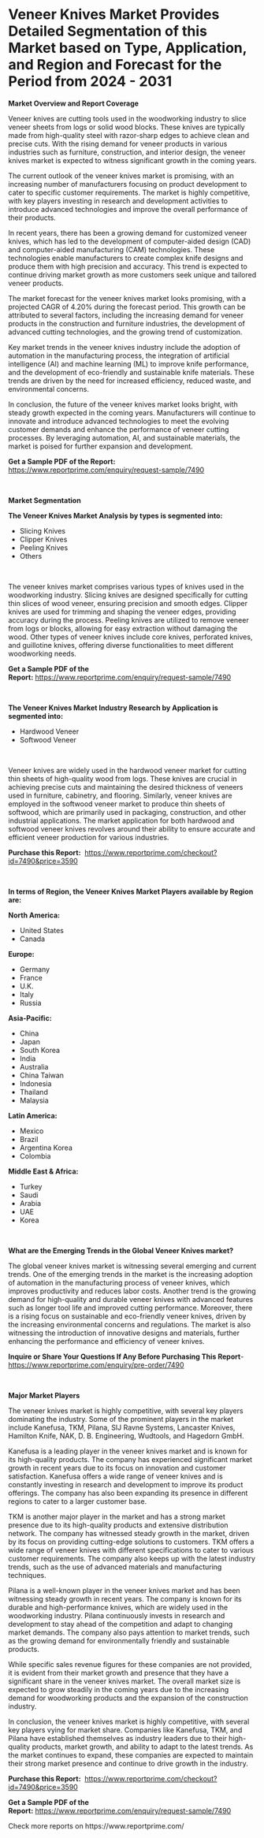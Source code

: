 <p><h1>Veneer Knives Market Provides Detailed Segmentation of this Market based on Type, Application, and Region and Forecast for the Period from 2024 - 2031</h1></p><p><strong>Market Overview and Report Coverage</strong></p>
<p><p>Veneer knives are cutting tools used in the woodworking industry to slice veneer sheets from logs or solid wood blocks. These knives are typically made from high-quality steel with razor-sharp edges to achieve clean and precise cuts. With the rising demand for veneer products in various industries such as furniture, construction, and interior design, the veneer knives market is expected to witness significant growth in the coming years.</p><p>The current outlook of the veneer knives market is promising, with an increasing number of manufacturers focusing on product development to cater to specific customer requirements. The market is highly competitive, with key players investing in research and development activities to introduce advanced technologies and improve the overall performance of their products.</p><p>In recent years, there has been a growing demand for customized veneer knives, which has led to the development of computer-aided design (CAD) and computer-aided manufacturing (CAM) technologies. These technologies enable manufacturers to create complex knife designs and produce them with high precision and accuracy. This trend is expected to continue driving market growth as more customers seek unique and tailored veneer products.</p><p>The market forecast for the veneer knives market looks promising, with a projected CAGR of 4.20% during the forecast period. This growth can be attributed to several factors, including the increasing demand for veneer products in the construction and furniture industries, the development of advanced cutting technologies, and the growing trend of customization.</p><p>Key market trends in the veneer knives industry include the adoption of automation in the manufacturing process, the integration of artificial intelligence (AI) and machine learning (ML) to improve knife performance, and the development of eco-friendly and sustainable knife materials. These trends are driven by the need for increased efficiency, reduced waste, and environmental concerns.</p><p>In conclusion, the future of the veneer knives market looks bright, with steady growth expected in the coming years. Manufacturers will continue to innovate and introduce advanced technologies to meet the evolving customer demands and enhance the performance of veneer cutting processes. By leveraging automation, AI, and sustainable materials, the market is poised for further expansion and development.</p></p>
<p><strong>Get a Sample PDF of the Report:</strong> <a href="https://www.reportprime.com/enquiry/request-sample/7490">https://www.reportprime.com/enquiry/request-sample/7490</a></p>
<p>&nbsp;</p>
<p><strong>Market Segmentation</strong></p>
<p><strong>The Veneer Knives Market Analysis by types is segmented into:</strong></p>
<p><ul><li>Slicing Knives</li><li>Clipper Knives</li><li>Peeling Knives</li><li>Others</li></ul></p>
<p>&nbsp;</p>
<p><p>The veneer knives market comprises various types of knives used in the woodworking industry. Slicing knives are designed specifically for cutting thin slices of wood veneer, ensuring precision and smooth edges. Clipper knives are used for trimming and shaping the veneer edges, providing accuracy during the process. Peeling knives are utilized to remove veneer from logs or blocks, allowing for easy extraction without damaging the wood. Other types of veneer knives include core knives, perforated knives, and guillotine knives, offering diverse functionalities to meet different woodworking needs.</p></p>
<p><strong>Get a Sample PDF of the Report:</strong>&nbsp;<a href="https://www.reportprime.com/enquiry/request-sample/7490">https://www.reportprime.com/enquiry/request-sample/7490</a></p>
<p>&nbsp;</p>
<p><strong>The Veneer Knives Market Industry Research by Application is segmented into:</strong></p>
<p><ul><li>Hardwood Veneer</li><li>Softwood Veneer</li></ul></p>
<p>&nbsp;</p>
<p><p>Veneer knives are widely used in the hardwood veneer market for cutting thin sheets of high-quality wood from logs. These knives are crucial in achieving precise cuts and maintaining the desired thickness of veneers used in furniture, cabinetry, and flooring. Similarly, veneer knives are employed in the softwood veneer market to produce thin sheets of softwood, which are primarily used in packaging, construction, and other industrial applications. The market application for both hardwood and softwood veneer knives revolves around their ability to ensure accurate and efficient veneer production for various industries.</p></p>
<p><strong>Purchase this Report:</strong>&nbsp; <a href="https://www.reportprime.com/checkout?id=7490&price=3590">https://www.reportprime.com/checkout?id=7490&price=3590</a></p>
<p>&nbsp;</p>
<p><strong>In terms of Region, the Veneer Knives Market Players available by Region are:</strong></p>
<p>
    <p> <strong> North America: </strong>
        <ul>
            <li>United States</li>
            <li>Canada</li>
        </ul>
        </p> 
    <p> <strong> Europe: </strong>
        <ul>
            <li>Germany</li>
            <li>France</li>
            <li>U.K.</li>
            <li>Italy</li>
            <li>Russia</li>
        </ul>
        </p> 
    <p> <strong> Asia-Pacific: </strong>
        <ul>
            <li>China</li>
            <li>Japan</li>
            <li>South Korea</li>
            <li>India</li>
            <li>Australia</li>
            <li>China Taiwan</li>
            <li>Indonesia</li>
            <li>Thailand</li>
            <li>Malaysia</li>
        </ul>
        </p> 
    <p> <strong> Latin America: </strong>
        <ul>
            <li>Mexico</li>
            <li>Brazil</li>
            <li>Argentina Korea</li>
            <li>Colombia</li>
        </ul>
        </p> 
    <p> <strong> Middle East & Africa: </strong>
        <ul>
            <li>Turkey</li>
            <li>Saudi</li>
            <li>Arabia</li>
            <li>UAE</li>
            <li>Korea</li>
        </ul>
    </p>
    </p>
<p>&nbsp;</p>
<p><strong>What are the Emerging Trends in the Global Veneer Knives market?</strong></p>
<p><p>The global veneer knives market is witnessing several emerging and current trends. One of the emerging trends in the market is the increasing adoption of automation in the manufacturing process of veneer knives, which improves productivity and reduces labor costs. Another trend is the growing demand for high-quality and durable veneer knives with advanced features such as longer tool life and improved cutting performance. Moreover, there is a rising focus on sustainable and eco-friendly veneer knives, driven by the increasing environmental concerns and regulations. The market is also witnessing the introduction of innovative designs and materials, further enhancing the performance and efficiency of veneer knives.</p></p>
<p><strong>Inquire or Share Your Questions If Any Before Purchasing This Report</strong>- <a href="https://www.reportprime.com/enquiry/pre-order/7490">https://www.reportprime.com/enquiry/pre-order/7490</a></p>
<p>&nbsp;</p>
<p><strong>Major Market Players</strong></p>
<p><p>The veneer knives market is highly competitive, with several key players dominating the industry. Some of the prominent players in the market include Kanefusa, TKM, Pilana, SIJ Ravne Systems, Lancaster Knives, Hamilton Knife, NAK, D. B. Engineering, Wudtools, and Hagedorn GmbH. </p><p>Kanefusa is a leading player in the veneer knives market and is known for its high-quality products. The company has experienced significant market growth in recent years due to its focus on innovation and customer satisfaction. Kanefusa offers a wide range of veneer knives and is constantly investing in research and development to improve its product offerings. The company has also been expanding its presence in different regions to cater to a larger customer base.</p><p>TKM is another major player in the market and has a strong market presence due to its high-quality products and extensive distribution network. The company has witnessed steady growth in the market, driven by its focus on providing cutting-edge solutions to customers. TKM offers a wide range of veneer knives with different specifications to cater to various customer requirements. The company also keeps up with the latest industry trends, such as the use of advanced materials and manufacturing techniques.</p><p>Pilana is a well-known player in the veneer knives market and has been witnessing steady growth in recent years. The company is known for its durable and high-performance knives, which are widely used in the woodworking industry. Pilana continuously invests in research and development to stay ahead of the competition and adapt to changing market demands. The company also pays attention to market trends, such as the growing demand for environmentally friendly and sustainable products.</p><p>While specific sales revenue figures for these companies are not provided, it is evident from their market growth and presence that they have a significant share in the veneer knives market. The overall market size is expected to grow steadily in the coming years due to the increasing demand for woodworking products and the expansion of the construction industry.</p><p>In conclusion, the veneer knives market is highly competitive, with several key players vying for market share. Companies like Kanefusa, TKM, and Pilana have established themselves as industry leaders due to their high-quality products, market growth, and ability to adapt to the latest trends. As the market continues to expand, these companies are expected to maintain their strong market presence and continue to drive growth in the industry.</p></p>
<p><strong>Purchase this Report:</strong>&nbsp;&nbsp;<a href="https://www.reportprime.com/checkout?id=7490&price=3590">https://www.reportprime.com/checkout?id=7490&price=3590</a></p>
<p></p>
<p><strong>Get a Sample PDF of the Report:</strong>&nbsp;<a href="https://www.reportprime.com/enquiry/request-sample/7490">https://www.reportprime.com/enquiry/request-sample/7490</a></p>
<p>Check more reports on https://www.reportprime.com/</p>